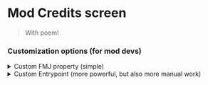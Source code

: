 # Mod Credits screen

> With poem!

### Customization options (for mod devs)

<details>
<summary>Custom FMJ property (simple)</summary>

Example:
```json5
{
  /*...*/
  "custom": {
    "moehreag-modcredits:description": "Your custom text!"
  }
}
```
**Note:** This property does not support localization.


Example (using translation keys):
```json5
{
  /*...*/
  "custom": {
    "moehreag-modcredits:description-keys": "modid.modcredits.description"
  }
}
```

**Note:** For both options, the line length is limited to a width of 256 and will be wrapped.
</details>

<details>
<summary>Custom Entrypoint (more powerful, but also more manual work)</summary>

```json5
{
  /*...*/
  entrypoints: {
    "moehreag-modcredits": [
      "com.example.modid.modcredits.ModCreditsImpl"
    ]
  },
  /*...*/
}
```

```java
package com.example.modid.modcredits;

import io.github.moehreag.modcredits.ModCreditsApi;
import io.github.moehreag.modcredits.entries.Entry;

import net.fabricmc.loader.api.ModContainer;

public class ModCreditsImpl implements ModCreditsApi { 
	
	@Override 
	public Entry createEntry(ModContainer self, boolean rightText) {
		/* Your code! */
	}
}
```

</details>
